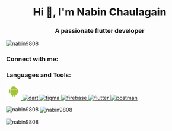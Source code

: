 <h1 align="center">Hi 👋, I'm Nabin Chaulagain</h1>
<h3 align="center">A passionate flutter developer </h3>

<p align="left"> <img src="https://komarev.com/ghpvc/?username=nabin9808&label=Profile%20views&color=0e75b6&style=flat" alt="nabin9808" /> </p>

<h3 align="left">Connect with me:</h3>
<p align="left">
</p>

<h3 align="left">Languages and Tools:</h3>
<p align="left"> <a href="https://developer.android.com" target="_blank" rel="noreferrer"> <img src="https://raw.githubusercontent.com/devicons/devicon/master/icons/android/android-original-wordmark.svg" alt="android" width="40" height="40"/> </a> <a href="https://dart.dev" target="_blank" rel="noreferrer"> <img src="https://www.vectorlogo.zone/logos/dartlang/dartlang-icon.svg" alt="dart" width="40" height="40"/> </a> <a href="https://www.figma.com/" target="_blank" rel="noreferrer"> <img src="https://www.vectorlogo.zone/logos/figma/figma-icon.svg" alt="figma" width="40" height="40"/> </a> <a href="https://firebase.google.com/" target="_blank" rel="noreferrer"> <img src="https://www.vectorlogo.zone/logos/firebase/firebase-icon.svg" alt="firebase" width="40" height="40"/> </a> <a href="https://flutter.dev" target="_blank" rel="noreferrer"> <img src="https://www.vectorlogo.zone/logos/flutterio/flutterio-icon.svg" alt="flutter" width="40" height="40"/> </a> <a href="https://postman.com" target="_blank" rel="noreferrer"> <img src="https://www.vectorlogo.zone/logos/getpostman/getpostman-icon.svg" alt="postman" width="40" height="40"/> </a> </p>

<p><img align="left" src="https://github-readme-stats.vercel.app/api/top-langs?username=nabin9808&show_icons=true&locale=en&layout=compact" alt="nabin9808" /></p>

<p>&nbsp;<img align="center" src="https://github-readme-stats.vercel.app/api?username=nabin9808&show_icons=true&locale=en" alt="nabin9808" /></p>

<p><img align="center" src="https://github-readme-streak-stats.herokuapp.com/?user=nabin9808&" alt="nabin9808" /></p>

